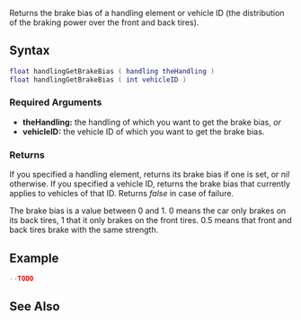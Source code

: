 Returns the brake bias of a handling element or vehicle ID (the distribution of the braking power over the front and back tires).

Syntax
------

``` lua
float handlingGetBrakeBias ( handling theHandling )
float handlingGetBrakeBias ( int vehicleID )
```

### Required Arguments

-   **theHandling:** the handling of which you want to get the brake bias, *or*
-   **vehicleID:** the vehicle ID of which you want to get the brake bias.

### Returns

If you specified a handling element, returns its brake bias if one is set, or *nil* otherwise. If you specified a vehicle ID, returns the brake bias that currently applies to vehicles of that ID. Returns *false* in case of failure.

The brake bias is a value between 0 and 1. 0 means the car only brakes on its back tires, 1 that it only brakes on the front tires. 0.5 means that front and back tires brake with the same strength.

Example
-------

``` lua
--TODO
```

See Also
--------
